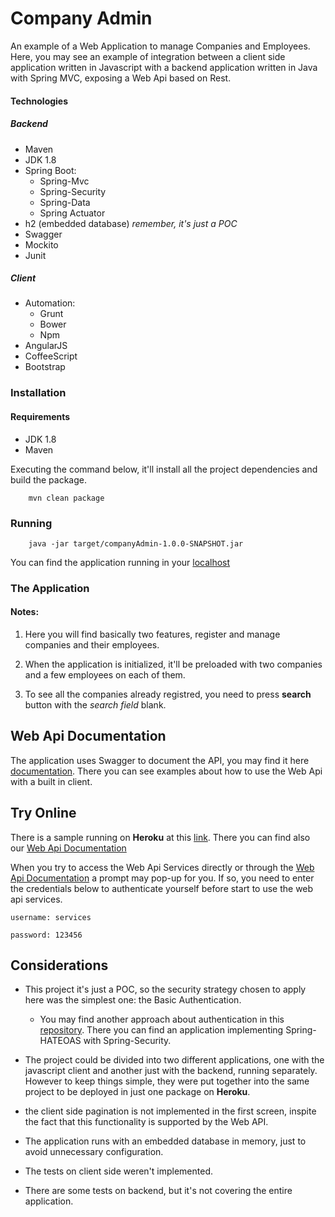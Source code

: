 # Company Admin

An example of a Web Application to manage Companies and Employees.
Here, you may see an example of integration between a client side application written in Javascript with a backend application written in Java with Spring MVC, exposing a Web Api based on Rest.

#### Technologies
##### Backend
- Maven
- JDK 1.8
- Spring Boot:
    - Spring-Mvc
    - Spring-Security
    - Spring-Data
    - Spring Actuator
- h2 (embedded database) *remember, it's just a POC*
- Swagger
- Mockito
- Junit

##### Client
- Automation:
    - Grunt
    - Bower
    - Npm
- AngularJS
- CoffeeScript
- Bootstrap

### Installation
#### Requirements
- JDK 1.8
- Maven

Executing the command below, it'll install all the project dependencies and build the package.

```
    mvn clean package
```

### Running

```
    java -jar target/companyAdmin-1.0.0-SNAPSHOT.jar
```

You can find the application running in your [localhost](http://localhost:8080)

### The Application
#### Notes:
1. Here you will find basically two features, register and manage companies and their employees.

2. When the application is initialized, it'll be preloaded with two companies and a few employees on each of them.

3. To see all the companies already registred, you need to press **search** button with the *search field* blank.


## Web Api Documentation

The application uses Swagger to document the API, you may find it here [documentation](http://localhost:8080/swagger-ui.html). There you can see examples about how to use the Web Api with a built in client.

## Try Online
There is a sample running on **Heroku** at this [link](https://stark-reef-70759.herokuapp.com).
There you can find also our [Web Api Documentation](https://stark-reef-70759.herokuapp.com/swagger-ui.html)

When you try to access the Web Api Services directly or through the [Web Api Documentation](https://stark-reef-70759.herokuapp.com/swagger-ui.html) a prompt may pop-up for you. If so,  you need to enter the credentials below to authenticate yourself before start to use the web api services.
```
username: services

password: 123456
```

## Considerations

- This project it's just a POC, so the security strategy chosen to apply here was the simplest one: the Basic Authentication.

    -   You may find another approach about authentication in this [repository](https://github.com/antonioreuter/hateoas-oms-sec). There you can find an application implementing Spring-HATEOAS with Spring-Security.

- The project could be divided into two different applications, one with the javascript client and another just with the backend, running separately. However to keep things simple, they were put together into the same project to be deployed in just one package on **Heroku**.

- the client side pagination is not implemented in the first screen, inspite the fact that this functionality is supported by the Web API.

- The application runs with an embedded database in memory, just to avoid unnecessary configuration.

- The tests on client side weren't implemented.

- There are some tests on backend, but it's not covering the entire application. 
